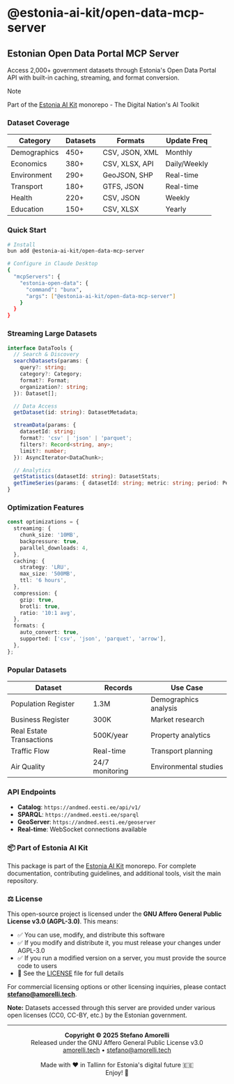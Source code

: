 # @estonia-ai-kit/open-data-mcp-server

## Estonian Open Data Portal MCP Server

Access 2,000+ government datasets through Estonia's Open Data Portal API with built-in caching, streaming, and format conversion.

> [!NOTE]
> Part of the [Estonia AI Kit](https://github.com/stefanoamorelli/estonia-ai-kit) monorepo - The Digital Nation's AI Toolkit

### Dataset Coverage

| Category     | Datasets | Formats        | Update Freq  |
| ------------ | -------- | -------------- | ------------ |
| Demographics | 450+     | CSV, JSON, XML | Monthly      |
| Economics    | 380+     | CSV, XLSX, API | Daily/Weekly |
| Environment  | 290+     | GeoJSON, SHP   | Real-time    |
| Transport    | 180+     | GTFS, JSON     | Real-time    |
| Health       | 220+     | CSV, JSON      | Weekly       |
| Education    | 150+     | CSV, XLSX      | Yearly       |

### Quick Start

```bash
# Install
bun add @estonia-ai-kit/open-data-mcp-server

# Configure in Claude Desktop
{
  "mcpServers": {
    "estonia-open-data": {
      "command": "bunx",
      "args": ["@estonia-ai-kit/open-data-mcp-server"]
    }
  }
}
```

### Streaming Large Datasets

```typescript
interface DataTools {
  // Search & Discovery
  searchDatasets(params: {
    query?: string;
    category?: Category;
    format?: Format;
    organization?: string;
  }): Dataset[];

  // Data Access
  getDataset(id: string): DatasetMetadata;

  streamData(params: {
    datasetId: string;
    format?: 'csv' | 'json' | 'parquet';
    filters?: Record<string, any>;
    limit?: number;
  }): AsyncIterator<DataChunk>;

  // Analytics
  getStatistics(datasetId: string): DatasetStats;
  getTimeSeries(params: { datasetId: string; metric: string; period: Period }): TimeSeriesData;
}
```

### Optimization Features

```typescript
const optimizations = {
  streaming: {
    chunk_size: '10MB',
    backpressure: true,
    parallel_downloads: 4,
  },
  caching: {
    strategy: 'LRU',
    max_size: '500MB',
    ttl: '6 hours',
  },
  compression: {
    gzip: true,
    brotli: true,
    ratio: '10:1 avg',
  },
  formats: {
    auto_convert: true,
    supported: ['csv', 'json', 'parquet', 'arrow'],
  },
};
```

### Popular Datasets

| Dataset                  | Records         | Use Case              |
| ------------------------ | --------------- | --------------------- |
| Population Register      | 1.3M            | Demographics analysis |
| Business Register        | 300K            | Market research       |
| Real Estate Transactions | 500K/year       | Property analytics    |
| Traffic Flow             | Real-time       | Transport planning    |
| Air Quality              | 24/7 monitoring | Environmental studies |

### API Endpoints

- **Catalog**: `https://andmed.eesti.ee/api/v1/`
- **SPARQL**: `https://andmed.eesti.ee/sparql`
- **GeoServer**: `https://andmed.eesti.ee/geoserver`
- **Real-time**: WebSocket connections available

### 📦 Part of Estonia AI Kit

This package is part of the [Estonia AI Kit](https://github.com/stefanoamorelli/estonia-ai-kit) monorepo. For complete documentation, contributing guidelines, and additional tools, visit the main repository.

### ⚖️ License

This open-source project is licensed under the **GNU Affero General Public License v3.0 (AGPL-3.0)**. This means:

- ✅ You can use, modify, and distribute this software
- ✅ If you modify and distribute it, you must release your changes under AGPL-3.0
- ✅ If you run a modified version on a server, you must provide the source code to users
- 📄 See the [LICENSE](../../LICENSE) file for full details

For commercial licensing options or other licensing inquiries, please contact **stefano@amorelli.tech**.

**Note:** Datasets accessed through this server are provided under various open licenses (CC0, CC-BY, etc.) by the Estonian government.

---

<div align="center">
  <p>
    <strong>Copyright © 2025 Stefano Amorelli</strong><br>
    Released under the GNU Affero General Public License v3.0<br>
    <a href="https://amorelli.tech">amorelli.tech</a> • <a href="mailto:stefano@amorelli.tech">stefano@amorelli.tech</a><br>
    <br>
    Made with ❤️ in Tallinn for Estonia's digital future 🇪🇪<br>
    Enjoy! 🎉
  </p>
</div>
